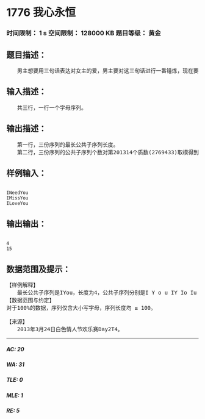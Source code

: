 # 1776 我心永恒   
### 时间限制： 1 s     空间限制： 128000 KB     题目等级： 黄金  
## 题目描述：  

<pre>
　　男主想要用三句话表达对女主的爱，男主要对这三句话进行一番锤炼，现在要找出三句话中永恒不变的事物，需要做的，就是计算出三份序列的最长公共子序列长度、公共子序列个数，其中个数对第201314个质数(2769433)取模。字符之间的匹配不区分大小写(即"a"与"A"视为相等)
</pre>
  
  
## 输入描述：  

<pre>
　　共三行，一行一个字母序列。
</pre>
  
  
## 输出描述：  

<pre>
　　第一行，三份序列的最长公共子序列长度。
　　第二行，三份序列的公共子序列个数对第201314个质数(2769433)取模得到的答案。
</pre>
  
  
## 样例输入：  

<pre><code>
INeedYou  
IMissYou  
ILoveYou
</code></pre>
  
  
## 输出输出：  

<pre><code>
4  
15
</code></pre>
  
  
## 数据范围及提示：  

<pre>
【样例解释】
　　最长公共子序列是IYou，长度为4，公共子序列分别是I Y o u IY Io Iu Yo Yu ou IYo IYu Iou You IYou，共4+6+4+1 = 15个
【数据范围与约定】
对于100%的数据，序列仅含大小写字母，序列长度均 ≤ 100。
 
【来源】
　　2013年3月24日白色情人节欢乐赛Day2T4。
</pre>
  
  
***  

##### AC: 20  
##### WA: 31  
##### TLE: 0  
##### MLE: 1  
##### RE: 5  
